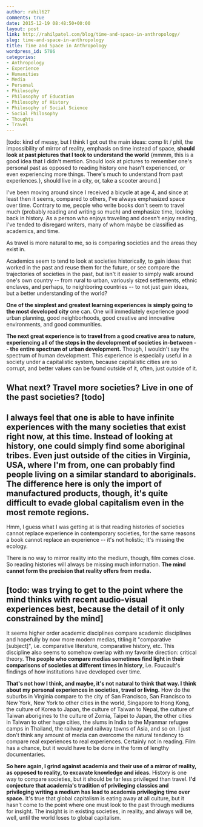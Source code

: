 ```yaml
---
author: rahil627
comments: true
date: 2015-12-19 08:48:50+00:00
layout: post
link: http://rahilpatel.com/blog/time-and-space-in-anthropology/
slug: time-and-space-in-anthropology
title: Time and Space in Anthropology
wordpress_id: 5786
categories:
- Anthropology
- Experience
- Humanities
- Media
- Personal
- Philosophy
- Philosophy of Education
- Philosophy of History
- Philosophy of Social Science
- Social Philosophy
- Thoughts
- Travel
---
```


[todo: kind of messy, but I think I got out the main ideas: comp lit / phil, the impossibility of mirror of reality, emphasis on time instead of space, **should look at past pictures that I took to understand the world** {mmmm, this is a good idea that I didn't mention. Should look at pictures to remember one's personal past as opposed to reading history one hasn't experienced, or even experiencing more things. There's much to understand from past experiences.}, should live in a city, or, take a scooter around.]

I've been moving around since I received a bicycle at age 4, and since at least then it seems, compared to others, I've always emphasized space over time. Contrary to me, people who write books don't seem to travel much (probably reading and writing so much) and emphasize time, looking back in history. As a person who enjoys traveling and doesn't enjoy reading, I've tended to disregard writers, many of whom maybe be classified as academics, and time.

As travel is more natural to me, so is comparing societies and the areas they exist in.

Academics seem to tend to look at societies historically, to gain ideas that worked in the past and reuse them for the future, or see compare the trajectories of societies in the past, but isn't it easier to simply walk around one's own country -- from rural to urban, variously sized settlements, ethnic enclaves, and perhaps, to neighboring countries -- to not just gain ideas, but a better understanding of the world?

**One of the simplest and greatest learning experiences is simply going to the most developed city** one can. One will immediately experience good urban planning, good neighborhoods, good creative and innovative environments, and good communities.

**The next great experience is to travel from a good creative area to nature, experiencing all of the steps in the development of societies in-between -- the entire spectrum of urban development.** Though, I wouldn't say the spectrum of human development. This experience is especially useful in a society under a capitalistic system, because capitalistic cities are so corrupt, and better values can be found outside of it, often, just outside of it.

What next? Travel more societies? Live in one of the past societies? [todo]
--

I always feel that one is able to have infinite experiences with the many societies that exist right now, at this time. Instead of looking at history, one could simply find some aboriginal tribes. Even just outside of the cities in Virginia, USA, where I'm from, one can probably find people living on a similar standard to aboriginals. The difference here is only the import of manufactured products, though, it's quite difficult to evade global capitalism even in the most remote regions.
--

Hmm, I guess what I was getting at is that reading histories of societies cannot replace experience in contemporary societies, for the same reasons a book cannot replace an experience -- it's not holistic; It's missing the ecology.

There is no way to mirror reality into the medium, though, film comes close. So reading histories will always be missing much information. **The mind cannot form the precision that reality offers from media.**

[todo: was trying to get to the point where the mind thinks with recent audio-visual experiences best, because the detail of it only constrained by the mind] 
--

It seems higher order academic disciplines compare academic disciplines and hopefully by now more modern medias, titling it "comparative [subject]", i.e. comparative literature, comparative history, etc. This discipline also seems to somehow overlap with my favorite direction: critical theory. **The people who compare medias sometimes find light in their comparisons of societies at different times in history**, i.e. Foucault's findings of how institutions have developed over time.

**That's not how I think, and maybe, it's not natural to think that way. I think about my personal experiences in societies, travel or living.** How do the suburbs in Virginia compare to the city of San Francisco, San Francisco to New York, New York to other cities in the world, Singapore to Hong Kong, the culture of Korea to Japan, the culture of Taiwan to Nepal, the culture of Taiwan aborigines to the culture of Zomia, Taipei to Japan, the other cities in Taiwan to other huge cities, the slums in India to the Myanmar refugee camps in Thailand, the railway and railway towns of Asia, and so on. I just don't think any amount of media can overcome the natural tendency to compare real experiences to real experiences. Certainly not in reading. Film has a chance, but it would have to be done in the form of lengthy documentaries.

**So here again, I grind against academia and their use of a mirror of reality, as opposed to reality, to excavate knowledge and ideas.** History is one way to compare societies, but it should be far less privileged than travel. **I'd conjecture that academia's tradition of privileging classics and privileging writing a medium has lead to academia privileging time over space.** It's true that global capitalism is eating away at all culture, but it hasn't come to the point where one must look to the past through mediums for insight. The insight is in existing societies, in reality, and always will be, well, until the world loses to global capitalism.
